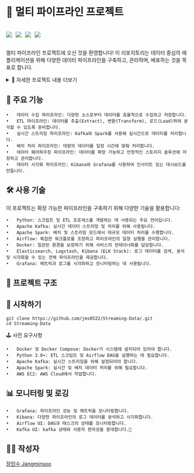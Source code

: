 # 🚀 멀티 파이프라인 프로젝트
<br>
<div style="display: flex; gap: 10px;">
    <img src="https://img.shields.io/badge/apachekafka-231F20?style=for-the-badge&logo=apachekafka&logoColor=white">
    <img src="https://img.shields.io/badge/apacheairflow-017CEE?style=for-the-badge&logo=apacheairflow&logoColor=white">
    <img src="https://img.shields.io/badge/docker-2496ED?style=for-the-badge&logo=docker&logoColor=white">
    <img src="https://img.shields.io/badge/apachespark-E25A1C?style=for-the-badge&logo=apachespark&logoColor=white">
</div>
<br>

멀티 파이프라인 프로젝트에 오신 것을 환영합니다! 이 리포지토리는 데이터 중심의 애플리케이션을 위해 다양한 데이터 파이프라인을 구축하고, 관리하며, 배포하는 것을 목표로 합니다.

<details>
	
  <summary>💫 자세한 프로젝트 내용 더보기</summary>
  
  <p>❗️ 자세한 프로젝트 내용은 블로그에 기술할 예정입니다.</p>
  
  <p>📌 다양한 이슈 관리는 <a href="https://github.com/jms0522/Streaming-Data/issues">📌issue 확인하기</a>에서 확인 가능합니다!</p>
  
  <p><a href="https://jms0522.github.io./">✓git-blog</a></p>
  
  <p><a href="https://www.notion.so/b81dc8344f444b6f84dcb2696988c1b1?v=53e3c226d2514c42a1ce0b719266aeb1&pvs=12">✓Notion</a></p>
</details>

## 🌟 주요 기능

	•	데이터 수집 파이프라인: 다양한 소스로부터 데이터를 효율적으로 수집하고 저장합니다.
	•	ETL 파이프라인: 데이터를 추출(Extract), 변환(Transform), 로드(Load)하여 분석할 수 있도록 준비합니다.
	•	실시간 스트리밍 파이프라인: Kafka와 Spark를 사용해 실시간으로 데이터를 처리합니다.
	•	배치 처리 파이프라인: 대량의 데이터를 일정 시간에 맞춰 처리합니다.
	•	데이터 웨어하우징 파이프라인: 데이터를 확장 가능하고 안정적인 스토리지 솔루션에 저장하고 관리합니다.
	•	데이터 시각화 파이프라인: Kibana와 Grafana를 사용하여 인사이트 있는 대시보드를 만듭니다.

## 🛠️ 사용 기술

이 프로젝트는 확장 가능한 파이프라인을 구축하기 위해 다양한 기술을 활용합니다:

	•	Python: 스크립트 및 ETL 프로세스를 개발하는 데 사용되는 주요 언어입니다.
	•	Apache Kafka: 실시간 데이터 스트리밍 및 처리를 위해 사용됩니다.
	•	Apache Spark: 배치 및 스트리밍 모드에서 대규모 데이터 처리를 수행합니다.
	•	Airflow: 복잡한 워크플로를 조정하고 파이프라인의 일정 실행을 관리합니다.
	•	Docker: 일관된 환경을 보장하기 위해 서비스의 컨테이너화를 담당합니다.
	•	Elasticsearch, Logstash, Kibana (ELK Stack): 로그 데이터를 검색, 분석 및 시각화할 수 있는 전체 파이프라인을 제공합니다.
	•	Grafana: 메트릭과 로그를 시각화하고 모니터링하는 데 사용됩니다.

## 📁 프로젝트 구조




## 🚀 시작하기
	git clone https://github.com/jms0522/Streaming-Data/.git
	cd Streaming-Data

🕹️ 사전 요구사항

	•	Docker 및 Docker Compose: Docker가 시스템에 설치되어 있어야 합니다.
	•	Python 3.8+: ETL 스크립트 및 Airflow DAG을 실행하는 데 필요합니다.
	•	Apache Kafka: 실시간 스트리밍을 위해 설정되어야 합니다.
	•	Apache Spark: 실시간 및 배치 데이터 처리를 위해 필요합니다.
 	•	AWS EC2: AWS Cloud에서 작업합니다.

 ## 📊 모니터링 및 로깅

	•	Grafana: 파이프라인 성능 및 메트릭을 모니터링합니다.
	•	Kibana: 다양한 파이프라인의 로그 데이터를 분석하고 시각화합니다.
	•	Airflow UI: DAG과 태스크의 상태를 모니터링합니다.
  	•	Kafka UI: kafka 상태와 사용자 편의성을 증대합니다.

## 🧑‍💻 작성자

[장민수 Jangminsoo](https://github.com/jms0522)


